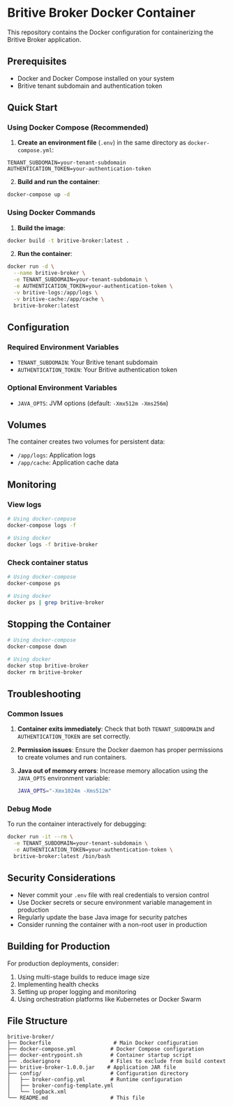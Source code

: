 # Britive Broker Docker Container

This repository contains the Docker configuration for containerizing the Britive Broker application.

## Prerequisites

- Docker and Docker Compose installed on your system
- Britive tenant subdomain and authentication token

## Quick Start

### Using Docker Compose (Recommended)

1. **Create an environment file** (`.env`) in the same directory as `docker-compose.yml`:

```env
TENANT_SUBDOMAIN=your-tenant-subdomain
AUTHENTICATION_TOKEN=your-authentication-token
```

2. **Build and run the container**:

```bash
docker-compose up -d
```

### Using Docker Commands

1. **Build the image**:

```bash
docker build -t britive-broker:latest .
```

2. **Run the container**:

```bash
docker run -d \
  --name britive-broker \
  -e TENANT_SUBDOMAIN=your-tenant-subdomain \
  -e AUTHENTICATION_TOKEN=your-authentication-token \
  -v britive-logs:/app/logs \
  -v britive-cache:/app/cache \
  britive-broker:latest
```

## Configuration

### Required Environment Variables

- `TENANT_SUBDOMAIN`: Your Britive tenant subdomain
- `AUTHENTICATION_TOKEN`: Your Britive authentication token

### Optional Environment Variables

- `JAVA_OPTS`: JVM options (default: `-Xmx512m -Xms256m`)

## Volumes

The container creates two volumes for persistent data:

- `/app/logs`: Application logs
- `/app/cache`: Application cache data

## Monitoring

### View logs

```bash
# Using docker-compose
docker-compose logs -f

# Using docker
docker logs -f britive-broker
```

### Check container status

```bash
# Using docker-compose
docker-compose ps

# Using docker
docker ps | grep britive-broker
```

## Stopping the Container

```bash
# Using docker-compose
docker-compose down

# Using docker
docker stop britive-broker
docker rm britive-broker
```

## Troubleshooting

### Common Issues

1. **Container exits immediately**: Check that both `TENANT_SUBDOMAIN` and `AUTHENTICATION_TOKEN` are set correctly.

2. **Permission issues**: Ensure the Docker daemon has proper permissions to create volumes and run containers.

3. **Java out of memory errors**: Increase memory allocation using the `JAVA_OPTS` environment variable:
   ```bash
   JAVA_OPTS="-Xmx1024m -Xms512m"
   ```

### Debug Mode

To run the container interactively for debugging:

```bash
docker run -it --rm \
  -e TENANT_SUBDOMAIN=your-tenant-subdomain \
  -e AUTHENTICATION_TOKEN=your-authentication-token \
  britive-broker:latest /bin/bash
```

## Security Considerations

- Never commit your `.env` file with real credentials to version control
- Use Docker secrets or secure environment variable management in production
- Regularly update the base Java image for security patches
- Consider running the container with a non-root user in production

## Building for Production

For production deployments, consider:

1. Using multi-stage builds to reduce image size
2. Implementing health checks
3. Setting up proper logging and monitoring
4. Using orchestration platforms like Kubernetes or Docker Swarm

## File Structure

```
britive-broker/
├── Dockerfile                    # Main Docker configuration
├── docker-compose.yml           # Docker Compose configuration
├── docker-entrypoint.sh         # Container startup script
├── .dockerignore                # Files to exclude from build context
├── britive-broker-1.0.0.jar    # Application JAR file
├── config/                      # Configuration directory
│   ├── broker-config.yml        # Runtime configuration
│   ├── broker-config-template.yml
│   └── logback.xml
└── README.md                    # This file
```